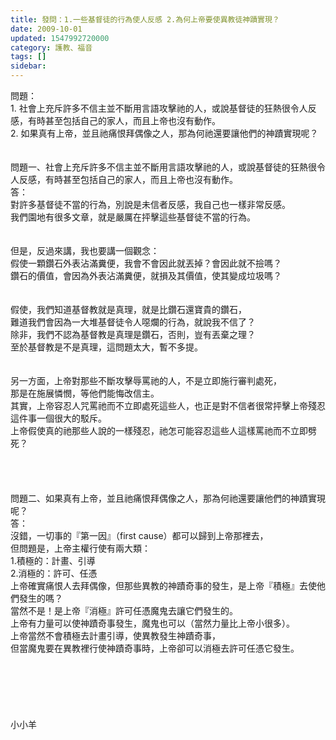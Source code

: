 ```yaml
---
title: 發問：1.一些基督徒的行為使人反感 2.為何上帝要使異教徒神蹟實現？
date: 2009-10-01
updated: 1547992720000
category: 護教、福音
tags: []
sidebar: 
---
```


<p>問題：<br/>1. 社會上充斥許多不信主並不斷用言語攻擊祂的人，或說基督徒的狂熱很令人反感，有時甚至包括自己的家人，而且上帝也沒有動作。<br/>2. 如果真有上帝，並且祂痛恨拜偶像之人，那為何祂還要讓他們的神蹟實現呢？<br/><!--more--><br/><br/>問題一、社會上充斥許多不信主並不斷用言語攻擊祂的人，或說基督徒的狂熱很令人反感，有時甚至包括自己的家人，而且上帝也沒有動作。<br/>答：<br/>對許多基督徒不當的行為，別說是未信者反感，我自己也一樣非常反感。<br/>我們園地有很多文章，就是嚴厲在抨擊這些基督徒不當的行為。<br/> <br/><br/>但是，反過來講，我也要講一個觀念：<br/>假使一顆鑽石外表沾滿糞便，我會不會因此就丟掉？會因此就不撿嗎？<br/>鑽石的價值，會因為外表沾滿糞便，就損及其價值，使其變成垃圾嗎？<br/> <br/><br/>假使，我們知道基督教就是真理，就是比鑽石還寶貴的鑽石，<br/>難道我們會因為一大堆基督徒令人噁爛的行為，就說我不信了？<br/>除非，我們不認為基督教是真理是鑽石，否則，豈有丟棄之理？<br/>至於基督教是不是真理，這問題太大，暫不多提。<br/> <br/><br/>另一方面，上帝對那些不斷攻擊辱罵祂的人，不是立即施行審判處死，<br/>那是在施展憐憫，等他們能悔改信主。<br/>其實，上帝容忍人咒罵祂而不立即處死這些人，也正是對不信者很常抨擊上帝殘忍這件事一個很大的駁斥。<br/>上帝假使真的祂那些人說的一樣殘忍，祂怎可能容忍這些人這樣罵祂而不立即劈死？<br/> <br/><br/><br/><br/>問題二、如果真有上帝，並且祂痛恨拜偶像之人，那為何祂還要讓他們的神蹟實現呢？<br/>答：<br/>沒錯，一切事的『第一因』（first cause）都可以歸到上帝那裡去，<br/>但問題是，上帝主權行使有兩大類：<br/>1.積極的：計畫、引導<br/>2.消極的：許可、任憑<br/>上帝確實痛恨人去拜偶像，但那些異教的神蹟奇事的發生，是上帝『積極』去使他們發生的嗎？<br/>當然不是！是上帝『消極』許可任憑魔鬼去讓它們發生的。<br/>上帝有力量可以使神蹟奇事發生，魔鬼也可以（當然力量比上帝小很多）。<br/>上帝當然不會積極去計畫引導，使異教發生神蹟奇事，<br/>但當魔鬼要在異教裡行使神蹟奇事時，上帝卻可以消極去許可任憑它發生。<br/> <br/> <br/><br/><br/><br/><br/>小小羊<br/></p>